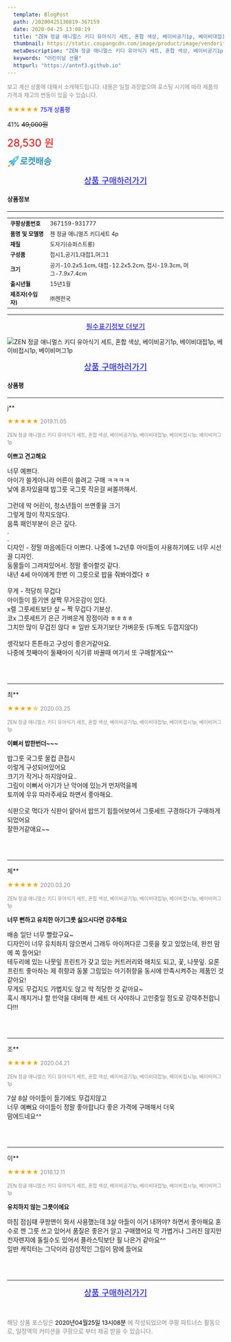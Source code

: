 ```yaml
---
  template: BlogPost
  path: /20200425130819-367159
  date: 2020-04-25 13:08:19
  title: "ZEN 정글 애니멀스 키디 유아식기 세트, 혼합 색상, 베이비공기1p, 베이비대접1p, 베이비접시1p, 베이비머그1p"
  thumbnail: https://static.coupangcdn.com/image/product/image/vendoritem/2016/05/10/3000846885/83059f4b-459b-40c1-a307-07549a45ac52.jpg
  metaDescription: "ZEN 정글 애니멀스 키디 유아식기 세트, 혼합 색상, 베이비공기1p, 베이비대접1p, 베이비접시1p, 베이비머그1p,어린이날 선물"
  keywords: "어린이날 선물"
  httpurl: "https://antnf3.github.io"
---
```

  
<span style="color: #888;font-size:0.8rem">보고 계신 상품에 대해서 소개해드립니다.
내용은 일절 과장없으며 포스팅 시기에 따라 제품의 가격과 재고의 변동이 있을 수 있습니다.</span>
  
<span style="color: orange;">★★★★★</span> <span style="color: blue;font-size: 0.85rem;">75개 상품평</span>

<span style="font-size: 0.9rem">41%</span> <span style="font-size: 0.9rem">~~49,000원~~</span>

<span style="color: red;font-size: 1.5rem;">28,530 원</span>

![로켓배송](/assets/rocket_logo.png)

<p align="center"><a href="http://me2.do/xFQ8Ka6b" style="font-size: 1.2rem; color: blue;">상품 구매하러가기</a></p>

#### 상품정보

---

|                  |                       |
| ---------------- | --------------------- |
| **<span style="font-size:0.8rem;">쿠팡상품번호</span>** | <span style="font-size:0.8rem;">367159-931777</span> |
| **<span style="font-size:0.8rem;">품명 및 모델명</span>**    | <span style="font-size:0.8rem;">젠 정글 애니멀즈 키디세트 4p</span>        |
| **<span style="font-size:0.8rem;">재질</span>**    | <span style="font-size:0.8rem;">도자기(슈퍼스트롱)</span>        |
| **<span style="font-size:0.8rem;">구성품</span>**    | <span style="font-size:0.8rem;">접시1,공기1,대접1,머그1</span>        |
| **<span style="font-size:0.8rem;">크기</span>**    | <span style="font-size:0.8rem;">공기-10.2x5.1cm, 대접-12.2x5.2cm, 접시-19.3cm, 머그-7.9x7.4cm</span>        |
| **<span style="font-size:0.8rem;">출시년월</span>**    | <span style="font-size:0.8rem;">15년1월</span>        |
| **<span style="font-size:0.8rem;">제조자(수입자)</span>**    | <span style="font-size:0.8rem;">㈜젠한국</span>        |





---

<p align="center"><a href="http://me2.do/xFQ8Ka6b" style="font-size: 1rem; color: blue;">필수표기정보 더보기</a></p>

![ZEN 정글 애니멀스 키디 유아식기 세트, 혼합 색상, 베이비공기1p, 베이비대접1p, 베이비접시1p, 베이비머그1p](http://thumbnail8.coupangcdn.com/thumbnails/remote/q89/image/product/content/vendorItem/2018/05/30/931777/aa785d52-68f7-4f37-b669-493c21803f34.jpg)

<p align="center"><a href="http://me2.do/xFQ8Ka6b" style="font-size: 1.2rem; color: blue;">상품 구매하러가기</a></p>

#### 상품평
  
---
  
j**
    
<span style="color: orange;">★★★★★</span> <span style="font-size:0.8rem;color: #888;">2019.11.05</span>
    
<span style="color: #888;font-size:0.7rem">ZEN 정글 애니멀스 키디 유아식기 세트, 혼합 색상, 베이비공기1p, 베이비대접1p, 베이비접시1p, 베이비머그1p</span>
    
<span style="font-size:0.85rem">**이쁘고 견고해요**</span>
    
<span style="font-size: 0.9rem;">너무 예쁘다.<br/>아이가 쓸게아니라 어른이 쓸려고 구매 ㅋㅋㅋㅋ<br/>낮에 혼자있을때 밥그릇 국그릇 작은걸 써볼까해서.<br/><br/>그런데 딱 어린이, 청소년들이 쓰면좋을 크기<br/>그렇게 많이 작지도않다.<br/>움푹 패인부분이 은근 깊다.<br/>.<br/>.<br/>디자인 - 정말 마음에든다 이쁘다. 나중에 1~2년후 아이들이 사용하기에도 너무 시선 끌 디자인.<br/>동물들이 그려져있어서. 정말 좋아할것 같다.<br/>내년 4세 아이에게 한번 이 그릇으로 밥을 줘봐야겠다 ㅎ<br/><br/>무게 - 적당히 무겁다<br/>아이들이 들기엔 살짝 무거운감이 있다.<br/>x렐 그릇세트보단 살 ~ 짝 무겁다 기분상.<br/>코x 그릇세트가 은근 가벼운게 장점이라 ㅎㅎㅎㅎ<br/>그치만 많이 무겁진 않다 ㅎ 일반 도자기보단 가벼운듯 (두께도 두껍지않다)<br/><br/>생각보다 튼튼하고 구성이 좋은거같아요.<br/>나중에 첫째아이 둘째아이 식기류 바꿀때 여기서 또 구매할게요^^</span>
    
<br>
<br>

---
  
최**
    
<span style="color: orange;">★★★★☆</span> <span style="font-size:0.8rem;color: #888;">2020.03.25</span>
    
<span style="color: #888;font-size:0.7rem">ZEN 정글 애니멀스 키디 유아식기 세트, 혼합 색상, 베이비공기1p, 베이비대접1p, 베이비접시1p, 베이비머그1p</span>
    
<span style="font-size:0.85rem">**이뻐서 밥한번더~~~**</span>
    
<span style="font-size: 0.9rem;">밥그릇 국그릇 물컵 큰접시 <br/>이렇게 구성되어있어요<br/>크기가 작거나 하지않아요..<br/>그림이 이뻐서 아기가 난 악어에 있는거 먼저먹을께<br/>토끼에 우유 따라주세요 하면서 좋아해요.<br/><br/>식판으로 먹다가 식판이 얕아서 밥뜨기 힘들어보여서 그릇세트 구경하다가 구매하게 되었어요<br/>잘한거같애요~~</span>
    
<br>
<br>

---
  
체**
    
<span style="color: orange;">★★★★★</span> <span style="font-size:0.8rem;color: #888;">2020.03.20</span>
    
<span style="color: #888;font-size:0.7rem">ZEN 정글 애니멀스 키디 유아식기 세트, 혼합 색상, 베이비공기1p, 베이비대접1p, 베이비접시1p, 베이비머그1p</span>
    
<span style="font-size:0.85rem">**너무 뻔하고 유치한 아기그릇 싫으시다면 강추해요**</span>
    
<span style="font-size: 0.9rem;">배송 일단 너무 빨랐구요~<br/>디자인이 너무 유치하지 않으면서 그래두 아이꺼다운 그릇을 찾고 있었는데, 완전 맘에 쏙 들어요!<br/>테두리에 있는 나뭇잎 프린트가 갖고 있는 커트러리와 매치도 되고, 꽃, 나뭇잎. 요론 프린트 좋아하는 제 취향과 동물 그림있는 아기취향을 동시에 만족시켜주는 제품인 것 같아요! <br/>무게도 무겁지도 가볍지도 않고 딱 적당한 것 같아요~<br/>혹시 깨지거나 할 만약을 대비해 한 세트 더 사야하나 고민중일 정도로 강력추천합니다!!!</span>
    
<br>
<br>

---
  
조**
    
<span style="color: orange;">★★★★★</span> <span style="font-size:0.8rem;color: #888;">2020.04.21</span>
    
<span style="color: #888;font-size:0.7rem">ZEN 정글 애니멀스 키디 유아식기 세트, 혼합 색상, 베이비공기1p, 베이비대접1p, 베이비접시1p, 베이비머그1p</span>
    

    
<span style="font-size: 0.9rem;">7살 8살 아이들이 들기에도 무겁지않고 <br/>너무 예뻐요 아이들이 정말 좋아합니다 좋은 가격에 구매해서 더욱<br/>맘에드네요^^</span>
    
<br>
<br>

---
  
이**
    
<span style="color: orange;">★★★★★</span> <span style="font-size:0.8rem;color: #888;">2016.12.11</span>
    
<span style="color: #888;font-size:0.7rem">ZEN 정글 애니멀스 키디 유아식기 세트, 혼합 색상, 베이비공기1p, 베이비대접1p, 베이비접시1p, 베이비머그1p</span>
    
<span style="font-size:0.85rem">**유치하지 않는 그릇이에요**</span>
    
<span style="font-size: 0.9rem;">마침 점심때 쿠팡맨이 와서 사용했는데 3살 아들이 이거 내꺼야? 하면서 좋아해요  혼수로 젠 그릇 쓰고 있어서 품질은 좋은거 알고 구매했어요 막 가볍거나 그러진 않지만 전자렌지에 돌릴수도 있어서 플라스틱보단 훨 나은거 같아요^^<br/>일반 캐릭터는 그닥이라 감성적인 그림이 맘에 들어요</span>
    
<br>
<br>


  
---
  
<p align="center"><a href="http://me2.do/xFQ8Ka6b" style="font-size: 1.2rem; color: blue;">상품 구매하러가기</a></p>
  
<br>
  
<span style="font-size: 0.85rem; color: #888;">해당 상품 포스팅은 <span style="color: #000;"> 2020년04월25일 13시08분 </span> 에 작성되었으며 쿠팡 파트너스 활동으로, 일정액의 커미션을 쿠팡으로 부터 제공 받을 수 있습니다.</span>